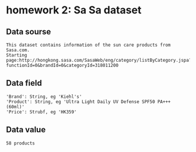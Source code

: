 # homework 2: Sa Sa dataset
## Data sourse
    This dataset contains information of the sun care products from Sasa.com.
    Starting page:http://hongkong.sasa.com/SasaWeb/eng/category/listByCategory.jspa?functionId=0&brandId=0&categoryId=318011200
## Data field
    'Brand': String, eg 'Kiehl's'
    'Product': String, eg 'Ultra Light Daily UV Defense SPF50 PA+++ (60ml)'
    'Price': Strubf, eg 'HK359'
## Data value
    58 products
